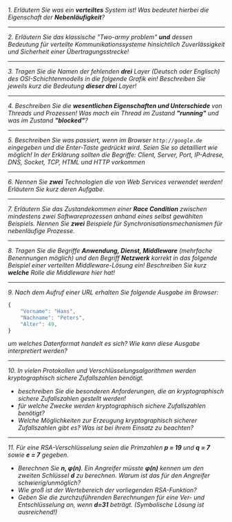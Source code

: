 *1. Erläutern Sie was ein **verteiltes** System ist! Was bedeutet hierbei die Eigenschaft der **Nebenläufigkeit**?*

---

*2. Erläutern Sie das klassische "Two-army problem" **und** dessen Bedeutung für verteilte Kommunikationssysteme hinsichtlich Zuverlässigkeit und Sicherheit einer Übertragungsstrecke!*

---

*3. Tragen Sie die Namen der fehlenden **drei** Layer (Deutsch oder Englisch) des OSI-Schichtenmodells in die folgende Grafik ein! Beschreiben Sie jeweils kurz die Bedeutung **dieser drei** Layer!*

---

*4. Beschreiben Sie die **wesentlichen Eigenschaften und Unterschiede** von Threads und Prozessen! Was mach ein Thread im Zustand **"running"** und was im Zustand **"blocked"**?*

---

*5. Beschreiben Sie was passiert, wenn im Browser `http://google.de` eingegeben und die Enter-Taste gedrückt wird. Seien Sie so detailliert wie möglich! In der Erklärung sollten die Begriffe: Client, Server, Port, IP-Adrese, DNS, Socket, TCP, HTML und HTTP vorkommen*

---

*6. Nennen Sie **zwei** Technologien die von Web Services verwendet werden! Erläutern Sie kurz deren Aufgabe.*

---

*7. Erläutern Sie das Zustandekommen einer **Race Condition** zwischen mindestens zwei Softwareprozessen anhand eines selbst gewählten Beispiels. Nennen Sie **zwei** Beispiele für Synchronisationsmechanismen für nebenläufige Prozesse.*

---

*8. Tragen Sie die Begriffe **Anwendung, Dienst, Middleware** (mehrfache Benennungen möglich) und den Begriff **Netzwerk** korrekt in das folgende Beispiel einer verteilten Middleware-Lösung ein! Beschreiben Sie kurz **welche** Rolle die Middleware hier hat!*

---

*9. Nach dem Aufruf einer URL erhalten Sie folgende Ausgabe im Browser:*

```javascript
{
    "Vorname": "Hans",
    "Nachname": "Peters",
    "Alter": 49,
}
```

*um welches Datenformat handelt es sich? Wie kann diese Ausgabe interpretiert werden?*

---

*10. In vielen Protokollen und Verschlüsselungsalgorithmen werden kryptographisch sichere Zufallszahlen benötigt.*

-	*beschreiben Sie die besonderen Anforderungen, die an kryptographisch sichere Zufallszahlen gestellt werden!*
-	*für welche Zwecke werden kryptographisch sichere Zufallszahlen benötigt?*
-	*Welche Möglichkeiten zur Erzeugung kryptographisch sicherer Zufallszahlen gibt es? Was ist bei ihrem Einsatz zu beachten?*

---

*11. Für eine RSA-Verschlüsselung seien die Primzahlen **p = 19** und **q = 7** sowie **e = 7** gegeben.*

-	*Berechnen Sie **n, φ(n)**. Ein Angreifer müsste **φ(n)** kennen um den zweiten Schlüssel **d** zu berechnen. Warum ist das für den Angreifer schwierig/unmöglich?*
-	*Wie groß ist der Wertebereich der vorliegenden RSA-Funktion?*
-	*Geben Sie die zurchzuführenden Berechnungen für eine Ver- und Entschlüsselung an, wenn **d=31** beträgt. (Symbolische Lösung ist ausreichend!)*
